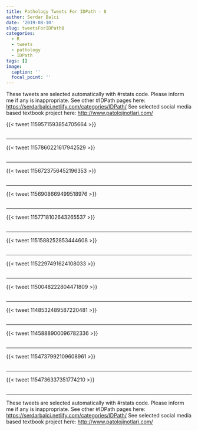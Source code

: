 ```yaml
---
title: Pathology Tweets For IDPath - 8
author: Serdar Balci
date: '2019-08-10'
slug: tweetsForIDPath8
categories:
  - R
  - tweets
  - pathology
  - IDPath
tags: []
image:
  caption: ''
  focal_point: ''
---
```



These tweets are selected automatically with #rstats code. Please inform me if any is inappropriate.
See other #IDPath pages here: https://serdarbalci.netlify.com/categories/IDPath/ 
See selected social media based textbook project here: http://www.patolojinotlari.com/

{{< tweet 1159571593854705664 >}}
<br>
<br>
<hr>
{{< tweet 1157860221617942529 >}}
<br>
<br>
<hr>
{{< tweet 1156723756452196353 >}}
<br>
<br>
<hr>
{{< tweet 1156908669499518976 >}}
<br>
<br>
<hr>
{{< tweet 1157718102643265537 >}}
<br>
<br>
<hr>
{{< tweet 1151588252853444608 >}}
<br>
<br>
<hr>
{{< tweet 1152297491624108033 >}}
<br>
<br>
<hr>
{{< tweet 1150048222804471809 >}}
<br>
<br>
<hr>
{{< tweet 1148532489587220481 >}}
<br>
<br>
<hr>
{{< tweet 1145888900096782336 >}}
<br>
<br>
<hr>
{{< tweet 1154737992109608961 >}}
<br>
<br>
<hr>
{{< tweet 1154736337351774210 >}}
<br>
<br>
<hr>


These tweets are selected automatically with #rstats code. Please inform me if any is inappropriate.
See other #IDPath pages here: https://serdarbalci.netlify.com/categories/IDPath/ 
See selected social media based textbook project here: http://www.patolojinotlari.com/
